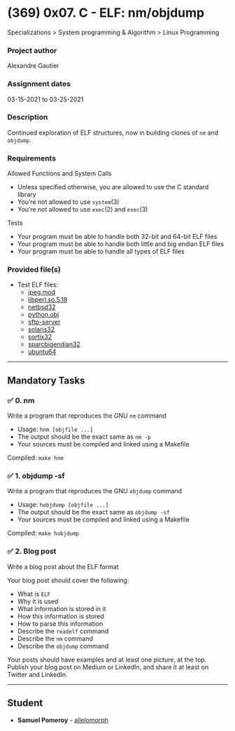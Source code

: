 # (369) 0x07. C - ELF: nm/objdump
Specializations > System programming & Algorithm > Linux Programming

### Project author
Alexandre Gautier

### Assignment dates
03-15-2021 to 03-25-2021

### Description
Continued exploration of ELF structures, now in building clones of `nm` and `objdump`.

### Requirements
Allowed Functions and System Calls
* Unless specified otherwise, you are allowed to use the C standard library
* You’re not allowed to use `system`(3)
* You’re not allowed to use `exec`(2) and `exec`(3)

Tests
* Your program must be able to handle both 32-bit and 64-bit ELF files
* Your program must be able to handle both little and big endian ELF files
* Your program must be able to handle all types of ELF files

### Provided file(s)
* Test ELF files:
  * [jpeg.mod](./ELF_examples/jpeg.mod)
  * [libperl.so.5.18](./ELF_examples/libperl.so.5.18)
  * [netbsd32](./ELF_examples/netbsd32)
  * [python.obj](./ELF_examples/python.obj)
  * [sftp-server](./ELF_examples/sftp-server)
  * [solaris32](./ELF_examples/solaris32)
  * [sortix32](./ELF_examples/sortix32)
  * [sparcbigendian32](./ELF_examples/sparcbigendian32)
  * [ubuntu64](./ELF_examples/ubuntu64)

---

## Mandatory Tasks

### :white_check_mark: 0. nm
Write a program that reproduces the GNU `nm` command

* Usage: `hnm [objfile ...]`
* The output should be the exact same as `nm -p`
* Your sources must be compiled and linked using a Makefile

Compiled: `make hnm`

### :white_check_mark: 1. objdump -sf
Write a program that reproduces the GNU `objdump` command

* Usage: `hobjdump [objfile ...]`
* The output should be the exact same as `objdump -sf`
* Your sources must be compiled and linked using a Makefile

Compiled: `make hobjdump`

### :white_check_mark: 2. Blog post
Write a blog post about the ELF format

Your blog post should cover the following:

* What is `ELF`
* Why it is used
* What information is stored in it
* How this information is stored
* How to parse this information
* Describe the `readelf` command
* Describe the `nm` command
* Describe the `objdump` command

Your posts should have examples and at least one picture, at the top. Publish your blog post on Medium or LinkedIn, and share it at least on Twitter and LinkedIn.

<!--
https://www.linkedin.com/pulse/introduction-elf-file-format-samuel-pomeroy
https://www.linkedin.com/posts/activity-6780627819820142592-UGnp
-->

---

## Student
* **Samuel Pomeroy** - [allelomorph](github.com/allelomorph)
